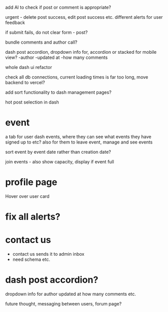 add AI to check if post or comment is appropriate?

urgent - delete post success, edit post success etc. different alerts for user feedback

if submit fails, do not clear form - post?

bundle comments and author call?

dash post accordion, dropdown info for, accordion or stacked for mobile view?
-author
-updated at
-how many comments

whole dash ui refactor

check all db connections, current loading times is far too long, move backend to vercel?

add sort functionality to dash management pages?

hot post selection in dash

# event

a tab for user dash events, where they can see what events they have signed up to etc? also for them to leave event, manage and see events

sort event by event date rather than creation date?

join events - also show capacity, display if event full

# profile page

Hover over user card

# fix all alerts?

# contact us

- contact us sends it to admin inbox
- need schema etc.

# dash post accordion?

dropdown info for author updated at
how many comments etc.

future thought, messaging between users, forum page?
